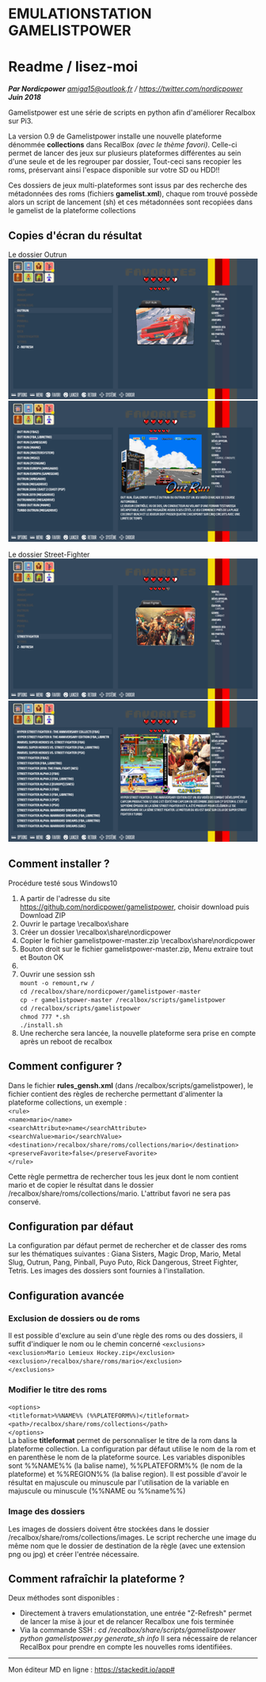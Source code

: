 ﻿EMULATIONSTATION GAMELISTPOWER
==============================
# Readme / lisez-moi
***Par Nordicpower***
*amiga15@outlook.fr / https://twitter.com/nordicpower*
***Juin 2018***

Gamelistpower est une série de scripts en python afin d'améliorer Recalbox sur Pi3.

La version 0.9 de Gamelistpower installe une nouvelle plateforme dénommée **collections** dans RecalBox *(avec le thème favori)*. Celle-ci permet de lancer des jeux sur plusieurs plateformes différentes au sein d'une seule et de les regrouper par dossier, Tout-ceci sans recopier les roms, préservant ainsi l'espace disponible sur votre SD ou HDD!!

Ces dossiers de jeux multi-plateformes sont issus par des recherche des métadonnées des roms (fichiers **gamelist.xml**), chaque rom trouvé possède alors un script de lancement (sh) et ces métadonnées sont recopiées dans le gamelist de la plateforme collections

##  Copies d'écran du résultat
Le dossier Outrun
![Alt text](/screenshots/Outrun-folder.png?raw=true "Outrun-folder")
![Alt text](/screenshots/Outrun-inside.png?raw=true "Outrun-inside")

Le dossier Street-Fighter
![Alt text](/screenshots/StreetFighter-folder.png?raw=true "StreetFighter-folder")
![Alt text](/screenshots/StreetFighter-inside.png?raw=true "StreetFighter-inside")

##  Comment installer ?
Procédure testé sous Windows10
 1. A partir de l'adresse du site https://github.com/nordicpower/gamelistpower, choisir download puis Download ZIP
 2. Ouvrir le partage \\recalbox\share
 3. Créer un dossier \\recalbox\share\nordicpower
 4. Copier le fichier gamelistpower-master.zip \\recalbox\share\nordicpower
 5. Bouton droit sur le fichier gamelistpower-master.zip, Menu extraire tout et Bouton OK
 6. 
 7. Ouvrir une session ssh<br />
`mount -o remount,rw /`<br />
`cd /recalbox/share/nordicpower/gamelistpower-master`<br />
`cp -r gamelistpower-master /recalbox/scripts/gamelistpower`<br />
`cd /recalbox/scripts/gamelistpower`<br />
`chmod 777 *.sh`<br />
`./install.sh`<br />
 8. Une recherche sera lancée, la nouvelle plateforme sera prise en compte après un reboot de recalbox

## Comment configurer ?

Dans le fichier **rules_gensh.xml** (dans /recalbox/scripts/gamelistpower), le fichier contient des règles de recherche permettant d'alimenter la plateforme collections, un exemple :
<br />`<rule>`<br />
	`<name>mario</name>`<br />
	`<searchAttribute>name</searchAttribute>`<br />
	`<searchValue>mario</searchValue>`<br />
	`<destination>/recalbox/share/roms/collections/mario</destination>`<br />
	`<preserveFavorite>false</preserveFavorite>`<br />
`</rule>`<br />

Cette règle permettra de rechercher tous les jeux dont le nom contient mario et de copier le résultat dans le dossier /recalbox/share/roms/collections/mario. L'attribut favori ne sera pas conservé.

## Configuration par défaut
La configuration par défaut permet de rechercher et de classer des roms sur les thématiques suivantes : Giana Sisters, Magic Drop, Mario, Metal Slug, Outrun, Pang, Pinball, Puyo Puto, Rick Dangerous, Street Fighter, Tetris. Les images des dossiers sont fournies à l'installation. 

## Configuration avancée

### Exclusion de dossiers ou de roms
Il est possible d'exclure au sein d'une règle des roms ou des dossiers, il suffit d'indiquer le nom ou le chemin concerné
`<exclusions>`<br />
    	`<exclusion>Mario Lemieux Hockey.zip</exclusion>`<br />
    	`<exclusion>/recalbox/share/roms/mario</exclusion>`<br />
`</exclusions>`<br />

### Modifier le titre des roms
`<options>`<br />
		`<titleformat>%%NAME%% (%%PLATEFORM%%)</titleformat>`<br />
		`<path>/recalbox/share/roms/collections</path>`<br />
	`</options>`<br />
La balise **titleformat** permet de personnaliser le titre de la rom dans la plateforme collection. La configuration par défaut utilise le nom de la rom et en parenthèse le nom de la plateforme source. Les variables disponibles sont %%NAME%% (la balise name), %%PLATEFORM%% (le nom de la plateforme) et %%REGION%% (la balise region). Il est possible d'avoir le résultat en majuscule ou minuscule par l'utilisation de la variable en majuscule ou minuscule (%%NAME ou %%name%%)

### Image des dossiers
Les images de dossiers doivent être stockées dans le dossier /recalbox/share/roms/collections/images. Le script recherche une image du même nom que le dossier de destination de la règle (avec une extension png ou jpg) et créer l'entrée nécessaire. 

## Comment rafraîchir la plateforme ?
Deux méthodes sont disponibles :
 - Directement à travers emulationstation, une entrée "Z-Refresh" permet de lancer la mise à jour et de relancer Recalbox une fois terminée
- Via la commande SSH :
*cd /recalbox/share/scripts/gamelistpower*
*python gamelistpower.py generate_sh info*
Il sera nécessaire de relancer RecalBox pour prendre en compte les nouvelles roms identifiées.

---------------------------------------------
Mon éditeur MD en ligne : https://stackedit.io/app#
